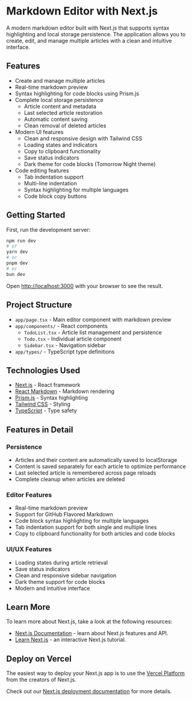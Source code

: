# Markdown Editor with Next.js

A modern markdown editor built with Next.js that supports syntax highlighting and local storage persistence. The application allows you to create, edit, and manage multiple articles with a clean and intuitive interface.

## Features

- Create and manage multiple articles
- Real-time markdown preview
- Syntax highlighting for code blocks using Prism.js
- Complete local storage persistence
  - Article content and metadata
  - Last selected article restoration
  - Automatic content saving
  - Clean removal of deleted articles
- Modern UI features
  - Clean and responsive design with Tailwind CSS
  - Loading states and indicators
  - Copy to clipboard functionality
  - Save status indicators
  - Dark theme for code blocks (Tomorrow Night theme)
- Code editing features
  - Tab indentation support
  - Multi-line indentation
  - Syntax highlighting for multiple languages
  - Code block copy buttons

## Getting Started

First, run the development server:

```bash
npm run dev
# or
yarn dev
# or
pnpm dev
# or
bun dev
```

Open [http://localhost:3000](http://localhost:3000) with your browser to see the result.

## Project Structure

- `app/page.tsx` - Main editor component with markdown preview
- `app/components/` - React components
  - `TodoList.tsx` - Article list management and persistence
  - `Todo.tsx` - Individual article component
  - `Sidebar.tsx` - Navigation sidebar
- `app/types/` - TypeScript type definitions

## Technologies Used

- [Next.js](https://nextjs.org) - React framework
- [React Markdown](https://github.com/remarkjs/react-markdown) - Markdown rendering
- [Prism.js](https://prismjs.com) - Syntax highlighting
- [Tailwind CSS](https://tailwindcss.com) - Styling
- [TypeScript](https://www.typescriptlang.org) - Type safety

## Features in Detail

### Persistence
- Articles and their content are automatically saved to localStorage
- Content is saved separately for each article to optimize performance
- Last selected article is remembered across page reloads
- Complete cleanup when articles are deleted

### Editor Features
- Real-time markdown preview
- Support for GitHub Flavored Markdown
- Code block syntax highlighting for multiple languages
- Tab indentation support for both single and multiple lines
- Copy to clipboard functionality for both articles and code blocks

### UI/UX Features
- Loading states during article retrieval
- Save status indicators
- Clean and responsive sidebar navigation
- Dark theme support for code blocks
- Modern and intuitive interface

## Learn More

To learn more about Next.js, take a look at the following resources:

- [Next.js Documentation](https://nextjs.org/docs) - learn about Next.js features and API.
- [Learn Next.js](https://nextjs.org/learn) - an interactive Next.js tutorial.

## Deploy on Vercel

The easiest way to deploy your Next.js app is to use the [Vercel Platform](https://vercel.com/new?utm_medium=default-template&filter=next.js&utm_source=create-next-app&utm_campaign=create-next-app-readme) from the creators of Next.js.

Check out our [Next.js deployment documentation](https://nextjs.org/docs/app/building-your-application/deploying) for more details.
